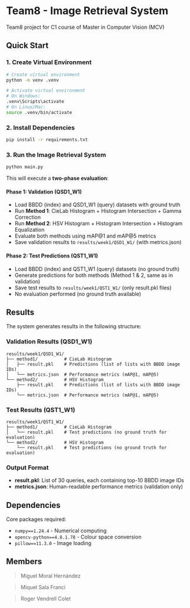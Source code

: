 # Team8 - Image Retrieval System

Team8 project for C1 course of Master in Computer Vision (MCV)

## Quick Start

### 1. Create Virtual Environment
```bash
# Create virtual environment
python -m venv .venv

# Activate virtual environment
# On Windows:
.venv\Scripts\activate
# On Linux/Mac:
source .venv/bin/activate
```

### 2. Install Dependencies
```bash
pip install -r requirements.txt
```

### 3. Run the Image Retrieval System
```bash
python main.py
```

This will execute a **two-phase evaluation**:

#### **Phase 1: Validation (QSD1_W1)**
- Load BBDD (index) and QSD1_W1 (query) datasets with ground truth
- Run **Method 1**: CieLab Histogram + Histogram Intersection + Gamma Correction
- Run **Method 2**: HSV Histogram + Histogram Intersection + Histogram Equalization
- Evaluate both methods using mAP@1 and mAP@5 metrics
- Save validation results to `results/week1/QSD1_W1/` (with metrics.json)

#### **Phase 2: Test Predictions (QST1_W1)**
- Load BBDD (index) and QST1_W1 (query) datasets (no ground truth)
- Generate predictions for both methods (Method 1 & 2, same as in validation)
- Save test results to `results/week1/QST1_W1/` (only result.pkl files)
- No evaluation performed (no ground truth available)

## Results

The system generates results in the following structure:

### **Validation Results (QSD1_W1)**
```
results/week1/QSD1_W1/
├── method1/          # CieLab Histogram
│   ├── result.pkl    # Predictions (list of lists with BBDD image IDs)
│   └── metrics.json  # Performance metrics (mAP@1, mAP@5)
└── method2/          # HSV Histogram
    ├── result.pkl    # Predictions (list of lists with BBDD image IDs)
    └── metrics.json  # Performance metrics (mAP@1, mAP@5)
```

### **Test Results (QST1_W1)**
```
results/week1/QST1_W1/
├── method1/          # CieLab Histogram
│   └── result.pkl    # Test predictions (no ground truth for evaluation)
└── method2/          # HSV Histogram
    └── result.pkl    # Test predictions (no ground truth for evaluation)
```

### **Output Format**
- **result.pkl**: List of 30 queries, each containing top-10 BBDD image IDs
- **metrics.json**: Human-readable performance metrics (validation only)

## Dependencies

Core packages required:
- `numpy==1.24.4` - Numerical computing
- `opencv-python==4.8.1.78` - Colour space conversion
- `pillow==11.3.0` - Image loading

## Members

> Miguel Moral Hernández

> Miquel Sala Francí

> Roger Vendrell Colet
